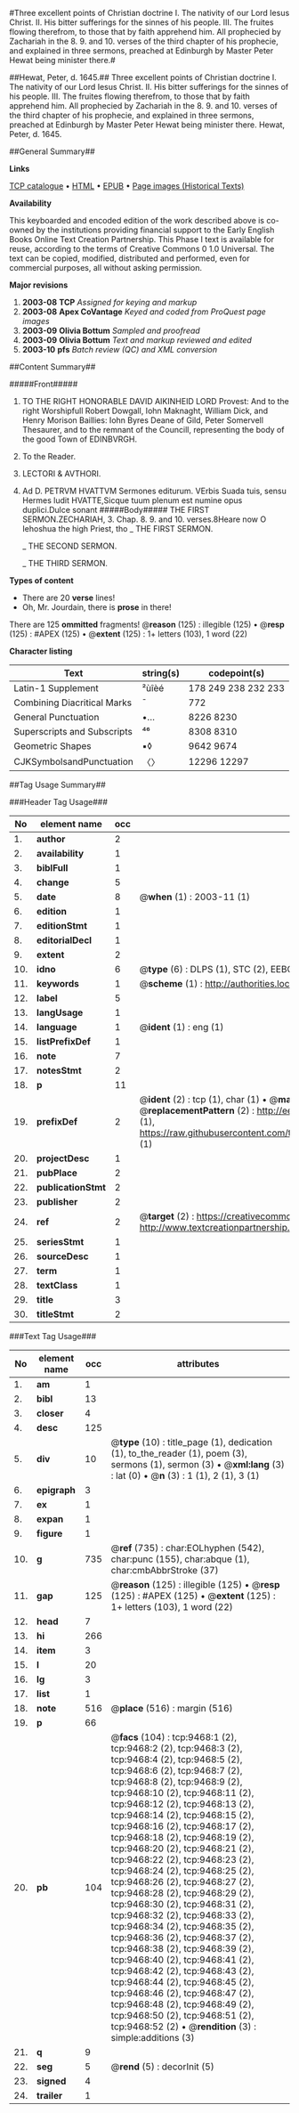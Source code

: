 #Three excellent points of Christian doctrine I. The nativity of our Lord Iesus Christ. II. His bitter sufferings for the sinnes of his people. III. The fruites flowing therefrom, to those that by faith apprehend him. All prophecied by Zachariah in the 8. 9. and 10. verses of the third chapter of his prophecie, and explained in three sermons, preached at Edinburgh by Master Peter Hewat being minister there.#

##Hewat, Peter, d. 1645.##
Three excellent points of Christian doctrine I. The nativity of our Lord Iesus Christ. II. His bitter sufferings for the sinnes of his people. III. The fruites flowing therefrom, to those that by faith apprehend him. All prophecied by Zachariah in the 8. 9. and 10. verses of the third chapter of his prophecie, and explained in three sermons, preached at Edinburgh by Master Peter Hewat being minister there.
Hewat, Peter, d. 1645.

##General Summary##

**Links**

[TCP catalogue](http://www.ota.ox.ac.uk/tcp/)  • 
[HTML](http://tei.it.ox.ac.uk/tcp/Texts-HTML/free/A03/A03128.html)  • 
[EPUB](http://tei.it.ox.ac.uk/tcp/Texts-EPUB/free/A03/A03128.epub) • 
[Page images (Historical Texts)](https://data.historicaltexts.jisc.ac.uk/view?pubId=eebo-99844635e&pageId=eebo-99844635e-9468-1)

**Availability**

This keyboarded and encoded edition of the
	       work described above is co-owned by the institutions
	       providing financial support to the Early English Books
	       Online Text Creation Partnership. This Phase I text is
	       available for reuse, according to the terms of Creative
	       Commons 0 1.0 Universal. The text can be copied,
	       modified, distributed and performed, even for
	       commercial purposes, all without asking permission.

**Major revisions**

1. __2003-08__ __TCP__ *Assigned for keying and markup*
1. __2003-08__ __Apex CoVantage__ *Keyed and coded from ProQuest page images*
1. __2003-09__ __Olivia Bottum__ *Sampled and proofread*
1. __2003-09__ __Olivia Bottum__ *Text and markup reviewed and edited*
1. __2003-10__ __pfs__ *Batch review (QC) and XML conversion*

##Content Summary##

#####Front#####

1. TO THE RIGHT HONORABLE DAVID AIKINHEID LORD Provest: And to the right Worshipfull Robert Dowgall, Iohn Maknaght, William Dick, and Henry Morison Baillies: Iohn Byres Deane of Gild, Peter Somervell Thesaurer, and to the remnant of the Councill, representing the body of the good Town of EDINBVRGH.

1. To the Reader.

1. LECTORI & AVTHORI.

1. Ad D. PETRVM HVATTVM Sermones editurum.
VErbis Suada tuis, sensu Hermes ludit HVATTE,Sicque tuum plenum est numine opus duplici.Dulce sonant
#####Body#####
THE FIRST SERMON.ZECHARIAH, 3. Chap. 8. 9. and 10. verses.8Heare now O Iehoshua the high Priest, tho
    _ THE FIRST SERMON.

    _ THE SECOND SERMON.

    _ THE THIRD SERMON.

**Types of content**

  * There are 20 **verse** lines!
  * Oh, Mr. Jourdain, there is **prose** in there!

There are 125 **ommitted** fragments! 
 @__reason__ (125) : illegible (125)  •  @__resp__ (125) : #APEX (125)  •  @__extent__ (125) : 1+ letters (103), 1 word (22)

**Character listing**


|Text|string(s)|codepoint(s)|
|---|---|---|
|Latin-1 Supplement|²ùîèé|178 249 238 232 233|
|Combining             Diacritical Marks|̄|772|
|General Punctuation|•…|8226 8230|
|Superscripts             and Subscripts|⁴⁶|8308 8310|
|Geometric Shapes|▪◊|9642 9674|
|CJKSymbolsandPunctuation|〈〉|12296 12297|

##Tag Usage Summary##

###Header Tag Usage###

|No|element name|occ|attributes|
|---|---|---|---|
|1.|__author__|2||
|2.|__availability__|1||
|3.|__biblFull__|1||
|4.|__change__|5||
|5.|__date__|8| @__when__ (1) : 2003-11 (1)|
|6.|__edition__|1||
|7.|__editionStmt__|1||
|8.|__editorialDecl__|1||
|9.|__extent__|2||
|10.|__idno__|6| @__type__ (6) : DLPS (1), STC (2), EEBO-CITATION (1), PROQUEST (1), VID (1)|
|11.|__keywords__|1| @__scheme__ (1) : http://authorities.loc.gov/ (1)|
|12.|__label__|5||
|13.|__langUsage__|1||
|14.|__language__|1| @__ident__ (1) : eng (1)|
|15.|__listPrefixDef__|1||
|16.|__note__|7||
|17.|__notesStmt__|2||
|18.|__p__|11||
|19.|__prefixDef__|2| @__ident__ (2) : tcp (1), char (1)  •  @__matchPattern__ (2) : ([0-9\-]+):([0-9IVX]+) (1), (.+) (1)  •  @__replacementPattern__ (2) : http://eebo.chadwyck.com/downloadtiff?vid=$1&page=$2 (1), https://raw.githubusercontent.com/textcreationpartnership/Texts/master/tcpchars.xml#$1 (1)|
|20.|__projectDesc__|1||
|21.|__pubPlace__|2||
|22.|__publicationStmt__|2||
|23.|__publisher__|2||
|24.|__ref__|2| @__target__ (2) : https://creativecommons.org/publicdomain/zero/1.0/ (1), http://www.textcreationpartnership.org/docs/. (1)|
|25.|__seriesStmt__|1||
|26.|__sourceDesc__|1||
|27.|__term__|1||
|28.|__textClass__|1||
|29.|__title__|3||
|30.|__titleStmt__|2||


###Text Tag Usage###

|No|element name|occ|attributes|
|---|---|---|---|
|1.|__am__|1||
|2.|__bibl__|13||
|3.|__closer__|4||
|4.|__desc__|125||
|5.|__div__|10| @__type__ (10) : title_page (1), dedication (1), to_the_reader (1), poem (3), sermons (1), sermon (3)  •  @__xml:lang__ (3) : lat (0)  •  @__n__ (3) : 1 (1), 2 (1), 3 (1)|
|6.|__epigraph__|3||
|7.|__ex__|1||
|8.|__expan__|1||
|9.|__figure__|1||
|10.|__g__|735| @__ref__ (735) : char:EOLhyphen (542), char:punc (155), char:abque (1), char:cmbAbbrStroke (37)|
|11.|__gap__|125| @__reason__ (125) : illegible (125)  •  @__resp__ (125) : #APEX (125)  •  @__extent__ (125) : 1+ letters (103), 1 word (22)|
|12.|__head__|7||
|13.|__hi__|266||
|14.|__item__|3||
|15.|__l__|20||
|16.|__lg__|3||
|17.|__list__|1||
|18.|__note__|516| @__place__ (516) : margin (516)|
|19.|__p__|66||
|20.|__pb__|104| @__facs__ (104) : tcp:9468:1 (2), tcp:9468:2 (2), tcp:9468:3 (2), tcp:9468:4 (2), tcp:9468:5 (2), tcp:9468:6 (2), tcp:9468:7 (2), tcp:9468:8 (2), tcp:9468:9 (2), tcp:9468:10 (2), tcp:9468:11 (2), tcp:9468:12 (2), tcp:9468:13 (2), tcp:9468:14 (2), tcp:9468:15 (2), tcp:9468:16 (2), tcp:9468:17 (2), tcp:9468:18 (2), tcp:9468:19 (2), tcp:9468:20 (2), tcp:9468:21 (2), tcp:9468:22 (2), tcp:9468:23 (2), tcp:9468:24 (2), tcp:9468:25 (2), tcp:9468:26 (2), tcp:9468:27 (2), tcp:9468:28 (2), tcp:9468:29 (2), tcp:9468:30 (2), tcp:9468:31 (2), tcp:9468:32 (2), tcp:9468:33 (2), tcp:9468:34 (2), tcp:9468:35 (2), tcp:9468:36 (2), tcp:9468:37 (2), tcp:9468:38 (2), tcp:9468:39 (2), tcp:9468:40 (2), tcp:9468:41 (2), tcp:9468:42 (2), tcp:9468:43 (2), tcp:9468:44 (2), tcp:9468:45 (2), tcp:9468:46 (2), tcp:9468:47 (2), tcp:9468:48 (2), tcp:9468:49 (2), tcp:9468:50 (2), tcp:9468:51 (2), tcp:9468:52 (2)  •  @__rendition__ (3) : simple:additions (3)|
|21.|__q__|9||
|22.|__seg__|5| @__rend__ (5) : decorInit (5)|
|23.|__signed__|4||
|24.|__trailer__|1||
